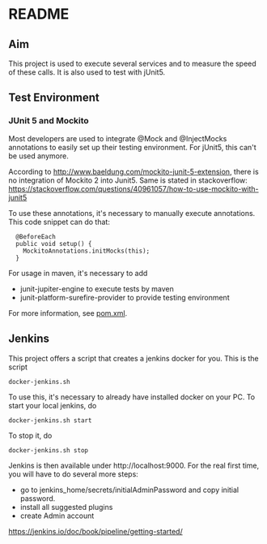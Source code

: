 # README

## Aim
This project is used to execute several services and to measure the
speed of these calls. It is also used to test with jUnit5.

## Test Environment

### JUnit 5 and Mockito
Most developers are used to integrate @Mock and @InjectMocks annotations
to easily set up their testing environment. For jUnit5, this can't be used
anymore.

According to http://www.baeldung.com/mockito-junit-5-extension, there is no
integration of Mockito 2 into Junit5. Same is stated in stackoverflow:
https://stackoverflow.com/questions/40961057/how-to-use-mockito-with-junit5

To use these annotations, it's necessary to manually execute annotations.
This code snippet can do that:

```
  @BeforeEach
  public void setup() {
    MockitoAnnotations.initMocks(this);
  }
```

For usage in maven, it's necessary to add
* junit-jupiter-engine to execute tests by maven
* junit-platform-surefire-provider to provide testing environment

For more information, see [pom.xml](pom.xml).

## Jenkins

This project offers a script that creates a jenkins docker for you. This is the script

    docker-jenkins.sh
    
To use this, it's necessary to already have installed docker on your PC. To start your
local jenkins, do

    docker-jenkins.sh start
    
To stop it, do

    docker-jenkins.sh stop
    
Jenkins is then available under http://localhost:9000. For the real first time, you will
have to do several more steps:
* go to jenkins_home/secrets/initialAdminPassword and copy initial password.
* install all suggested plugins
* create Admin account


https://jenkins.io/doc/book/pipeline/getting-started/
    